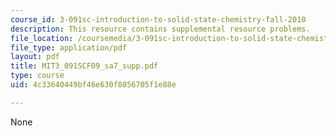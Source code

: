```yaml
---
course_id: 3-091sc-introduction-to-solid-state-chemistry-fall-2010
description: This resource contains supplemental resource problems.
file_location: /coursemedia/3-091sc-introduction-to-solid-state-chemistry-fall-2010/4c33640449bf46e630f8056705f1e88e_MIT3_091SCF09_sa7_supp.pdf
file_type: application/pdf
layout: pdf
title: MIT3_091SCF09_sa7_supp.pdf
type: course
uid: 4c33640449bf46e630f8056705f1e88e

---
```

None